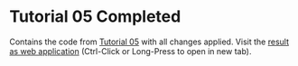 # Tutorial 05 Completed

Contains the code from [Tutorial 05](../Tutorial05) with all changes applied. Visit the 
[result as web application](https://cdn.rawgit.com/griestopf/Fusee.Tutorial/2058f42/Tutorial05Completed/out/Fusee.Tutorial.Web.html) 
(Ctrl-Click or Long-Press to open in new tab).


